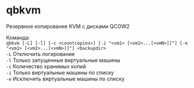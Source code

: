 # qbkvm
Резервное копирование KVM с дисками QCOW2

Команда:  
`qbkvm [-L] [-l] [-c <countcopies>] [-i "<vm1> [<vm2>...[<vmN>]]"] [-e "<vm1> [<vm2>...[<vmN>]]"] <backupdir>`  
`-L` Отключить логирование  
`-l` Только запущенные виртуальные машины  
`-c` Количество хранимых копий  
`-i` Только виртуальные машины по списку  
`-e` Исключить виртуальные машины по списку  
